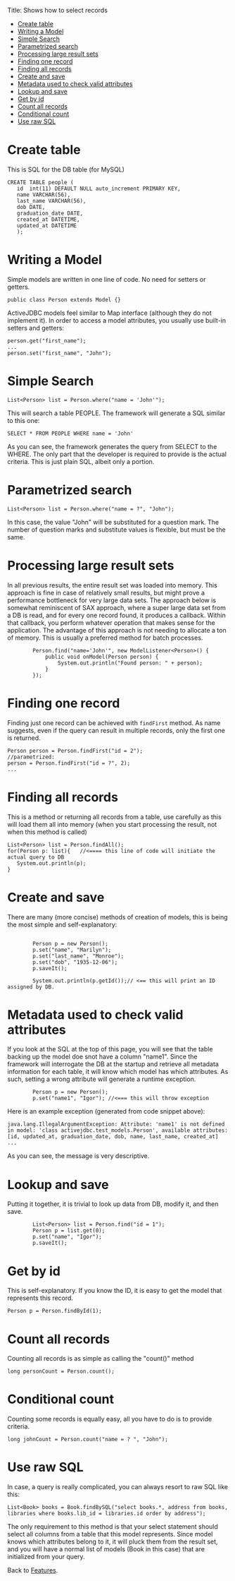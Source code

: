 Title: Shows how to select records

-   [Create table](#Create_table)
-   [Writing a Model](#Writing_a_Model)
-   [Simple Search](#Simple_Search)
-   [Parametrized search](#Parametrized_search)
-   [Processing large result sets](#Processing_large_result_sets)
-   [Finding one record](#Finding_one_record)
-   [Finding all records](#Finding_all_records)
-   [Create and save](#Create_and_save)
-   [Metadata used to check valid attributes](#Metadata_used_to_check_valid_attributes)
-   [Lookup and save](#Lookup_and_save)
-   [Get by id](#Get_by_id)
-   [Count all records](#Count_all_records)
-   [Conditional count](#Conditional_count)
-   [Use raw SQL](#Use_raw_SQL)

Create table
============

This is SQL for the DB table (for MySQL)

~~~~ {.prettyprint}
CREATE TABLE people (
   id  int(11) DEFAULT NULL auto_increment PRIMARY KEY, 
   name VARCHAR(56), 
   last_name VARCHAR(56), 
   dob DATE, 
   graduation_date DATE, 
   created_at DATETIME, 
   updated_at DATETIME
   );
~~~~

Writing a Model
===============

Simple models are written in one line of code. No need for setters or getters.

~~~~ {.prettyprint}
public class Person extends Model {}
~~~~

ActiveJDBC models feel similar to Map interface (although they do not implement it). In order to access a model attributes, you usually use built-in setters and getters:

~~~~ {.prettyprint}
person.get("first_name");
...
person.set("first_name", "John");
~~~~

Simple Search
=============

~~~~ {.prettyprint}
List<Person> list = Person.where("name = 'John'");
~~~~

This will search a table PEOPLE. The framework will generate a SQL similar to this one:

~~~~ {.prettyprint}
SELECT * FROM PEOPLE WHERE name = 'John'
~~~~

As you can see, the framework generates the query from SELECT to the WHERE. The only part that the developer is required to provide is the actual criteria. This is just plain SQL, albeit only a portion.

Parametrized search
===================

~~~~ {.prettyprint}
List<Person> list = Person.where("name = ?", "John");
~~~~

In this case, the value "John" will be substituted for a question mark. The number of question marks and substitute values is flexible, but must be the same.

Processing large result sets
============================

In all previous results, the entire result set was loaded into memory. This approach is fine in case of relatively small results, but might prove a performance bottleneck for very large data sets. The approach below is somewhat reminiscent of SAX approach, where a super large data set from a DB is read, and for every one record found, it produces a callback. Within that callback, you perform whatever operation that makes sense for the application. The advantage of this approach is not needing to allocate a ton of memory. This is usually a preferred method for batch processes.

~~~~ {.prettyprint}
        Person.find("name='John'", new ModelListener<Person>() {
            public void onModel(Person person) {
                System.out.println("Found person: " + person);
            }
        });
~~~~

Finding one record
==================

Finding just one record can be achieved with `findFirst` method. As name suggests, even if the query can result in multiple records, only the first one is returned.

~~~~ {.prettyprint}
Person person = Person.findFirst("id = 2");
//parametrized:
person = Person.findFirst("id = ?", 2);
...
~~~~

Finding all records
===================

This is a method or returning all records from a table, use carefully as this will load them all into memory (when you start processing the result, not when this method is called)

~~~~ {.prettyprint}
List<Person> list = Person.findAll();
for(Person p: list){   //<==== this line of code will initiate the actual query to DB
   System.out.println(p);
}
~~~~

Create and save
===============

There are many (more concise) methods of creation of models, this is being the most simple and self-explanatory:

~~~~ {.prettyprint}
        
        Person p = new Person();
        p.set("name", "Marilyn");
        p.set("last_name", "Monroe");
        p.set("dob", "1935-12-06");
        p.saveIt();

        System.out.println(p.getId());// <== this will print an ID assigned by DB.
~~~~

Metadata used to check valid attributes
=======================================

If you look at the SQL at the top of this page, you will see that the table backing up the model doe snot have a column "name1". Since the framework will interrogate the DB at the startup and retrieve all metadata information for each table, it will know which model has which attributes. As such, setting a wrong attribute will generate a runtime exception.

~~~~ {.prettyprint}
        Person p = new Person();
        p.set("name1", "Igor"); //<=== this will throw exception    
~~~~

Here is an example exception (generated from code snippet above):

~~~~ {.prettyprint}
java.lang.IllegalArgumentException: Attribute: 'name1' is not defined in model: 'class activejdbc.test_models.Person', available attributes: [id, updated_at, graduation_date, dob, name, last_name, created_at]
...
~~~~

As you can see, the message is very descriptive.

Lookup and save
===============

Putting it together, it is trivial to look up data from DB, modify it, and then save.

~~~~ {.prettyprint}
        List<Person> list = Person.find("id = 1");
        Person p = list.get(0);
        p.set("name", "Igor");
        p.saveIt();
~~~~

Get by id
=========

This is self-explanatory. If you know the ID, it is easy to get the model that represents this record.

~~~~ {.prettyprint}
Person p = Person.findById(1);
~~~~

Count all records
=================

Counting all records is as simple as calling the "count()" method

~~~~ {.prettyprint}
long personCount = Person.count();
~~~~

Conditional count
=================

Counting some records is equally easy, all you have to do is to provide criteria.

~~~~ {.prettyprint}
long johnCount = Person.count("name = ? ", "John");
~~~~

Use raw SQL
===========

In case, a query is really complicated, you can always resort to raw SQL like this:

~~~~ {.prettyprint}
List<Book> books = Book.findBySQL("select books.*, address from books, libraries where books.lib_id = libraries.id order by address");
~~~~

The only requirement to this method is that your select statement should select all columns from a table that this model represents. Since model knows which attributes belong to it, it will pluck them from the result set, and you will have a normal list of models (Book in this case) that are initialized from your query.

Back to [Features](Features).
